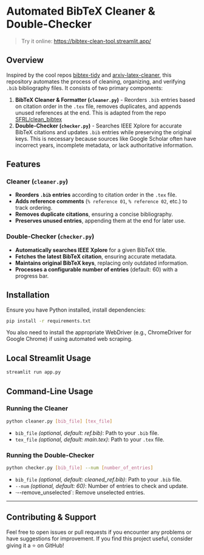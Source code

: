 # Automated BibTeX Cleaner & Double-Checker

> Try it online: https://bibtex-clean-tool.streamlit.app/

## Overview

Inspired by the cool repos [bibtex-tidy](https://github.com/FlamingTempura/bibtex-tidy) and [arxiv-latex-cleaner](https://github.com/google-research/arxiv-latex-cleaner), this repository automates the process of cleaning, organizing, and verifying `.bib` bibliography files. It consists of two primary components:

1. **BibTeX Cleaner & Formatter (`cleaner.py`)** - Reorders `.bib` entries based on citation order in the `.tex` file, removes duplicates, and appends unused references at the end. This is adapted from the repo [SFRL/clean_bibtex](https://github.com/SFRL/clean_bibtex)
2. **Double-Checker (`checker.py`)** - Searches IEEE Xplore for accurate BibTeX citations and updates `.bib` entries while preserving the original keys. This is necessary because sources like Google Scholar often have incorrect years, incomplete metadata, or lack authoritative information.

## Features

### Cleaner (`cleaner.py`)

- **Reorders `.bib` entries** according to citation order in the `.tex` file.
- **Adds reference comments** (`% reference 01`, `% reference 02`, etc.) to track ordering.
- **Removes duplicate citations**, ensuring a concise bibliography.
- **Preserves unused entries**, appending them at the end for later use.

### Double-Checker (`checker.py`)

- **Automatically searches IEEE Xplore** for a given BibTeX title.
- **Fetches the latest BibTeX citation**, ensuring accurate metadata.
- **Maintains original BibTeX keys**, replacing only outdated information.
- **Processes a configurable number of entries** (default: 60) with a progress bar.

## Installation

Ensure you have Python installed, install dependencies:

```bash
pip install -r requirements.txt
```

You also need to install the appropriate WebDriver (e.g., ChromeDriver for Google Chrome) if using automated web scraping.

## Local Streamlit Usage

```bash
streamlit run app.py
```

## Command-Line Usage

### Running the Cleaner

```bash
python cleaner.py [bib_file] [tex_file]
```

- `bib_file` *(optional, default: ref.bib)*: Path to your `.bib` file.
- `tex_file` *(optional, default: main.tex)*: Path to your `.tex` file.

### Running the Double-Checker

```bash
python checker.py [bib_file] --num [number_of_entries]
```

- `bib_file` *(optional, default: cleaned_ref.bib)*: Path to your `.bib` file.
- `--num` *(optional, default: 60)*: Number of entries to check and update.
- ·--remove_unselected`: Remove unselected entries.

---

## Contributing & Support

Feel free to open issues or pull requests if you encounter any problems or have suggestions for improvement. If you find this project useful, consider giving it a ⭐ on GitHub!